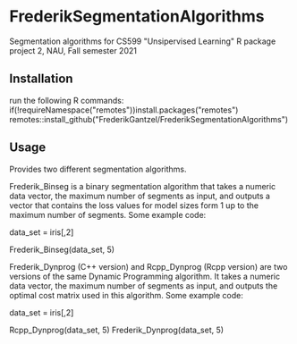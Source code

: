 # FrederikSegmentationAlgorithms
Segmentation algorithms for CS599 "Unsipervised Learning" R package project 2, NAU, Fall semester 2021

## Installation
run the following R commands:
if(!requireNamespace("remotes"))install.packages("remotes")
remotes::install_github("FrederikGantzel/FrederikSegmentationAlgorithms")

## Usage
Provides two different segmentation algorithms.

Frederik_Binseg is a binary segmentation algorithm that takes a numeric data vector, the maximum number of segments as input, and outputs a vector that contains the loss values for model sizes form 1 up to the maximum number of segments. Some example code:

data_set = iris[,2]

Frederik_Binseg(data_set, 5)


Frederik_Dynprog (C++ version) and Rcpp_Dynprog (Rcpp version) are two versions of the same Dynamic Programming algorithm. It takes a numeric data vector, the maximum number of segments as input, and outputs the optimal cost matrix used in this algorithm. Some example code:

data_set = iris[,2]

Rcpp_Dynprog(data_set, 5)
Frederik_Dynprog(data_set, 5)

